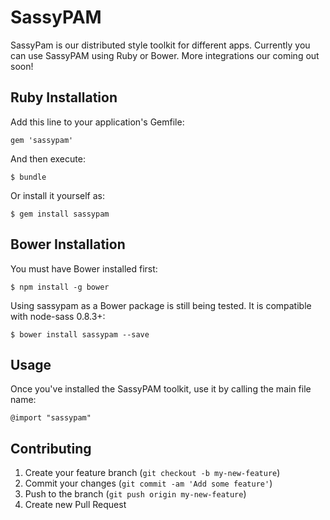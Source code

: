 # SassyPAM

SassyPam is our distributed style toolkit for different apps. Currently you can use SassyPAM using Ruby or Bower. More
integrations our coming out soon!

## Ruby Installation

Add this line to your application's Gemfile:

    gem 'sassypam'

And then execute:

    $ bundle

Or install it yourself as:

    $ gem install sassypam

## Bower Installation

You must have Bower installed first:

    $ npm install -g bower

Using sassypam as a Bower package is still being tested. It is compatible with node-sass 0.8.3+:

    $ bower install sassypam --save

## Usage

Once you've installed the SassyPAM toolkit, use it by calling the main file name:

    @import "sassypam"

## Contributing

1. Create your feature branch (`git checkout -b my-new-feature`)
2. Commit your changes (`git commit -am 'Add some feature'`)
3. Push to the branch (`git push origin my-new-feature`)
4. Create new Pull Request
